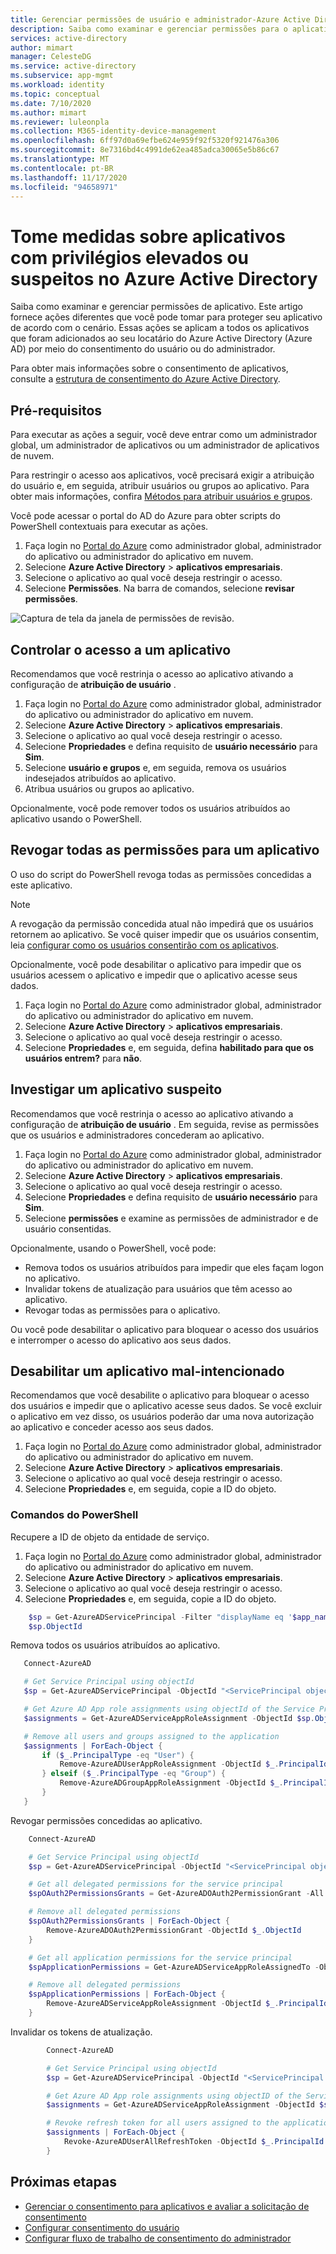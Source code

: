 ```yaml
---
title: Gerenciar permissões de usuário e administrador-Azure Active Directory | Microsoft Docs
description: Saiba como examinar e gerenciar permissões para o aplicativo no Azure AD. Por exemplo, revogar todas as permissões concedidas a um aplicativo.
services: active-directory
author: mimart
manager: CelesteDG
ms.service: active-directory
ms.subservice: app-mgmt
ms.workload: identity
ms.topic: conceptual
ms.date: 7/10/2020
ms.author: mimart
ms.reviewer: luleonpla
ms.collection: M365-identity-device-management
ms.openlocfilehash: 6ff97d0a69efbe624e959f92f5320f921476a306
ms.sourcegitcommit: 8e7316bd4c4991de62ea485adca30065e5b86c67
ms.translationtype: MT
ms.contentlocale: pt-BR
ms.lasthandoff: 11/17/2020
ms.locfileid: "94658971"
---
```

# <a name="take-action-on-overprivileged-or-suspicious-applications-in-azure-active-directory"></a>Tome medidas sobre aplicativos com privilégios elevados ou suspeitos no Azure Active Directory

Saiba como examinar e gerenciar permissões de aplicativo. Este artigo fornece ações diferentes que você pode tomar para proteger seu aplicativo de acordo com o cenário. Essas ações se aplicam a todos os aplicativos que foram adicionados ao seu locatário do Azure Active Directory (Azure AD) por meio do consentimento do usuário ou do administrador.

Para obter mais informações sobre o consentimento de aplicativos, consulte a [estrutura de consentimento do Azure Active Directory](../develop/consent-framework.md).

## <a name="prerequisites"></a>Pré-requisitos

Para executar as ações a seguir, você deve entrar como um administrador global, um administrador de aplicativos ou um administrador de aplicativos de nuvem.

Para restringir o acesso aos aplicativos, você precisará exigir a atribuição do usuário e, em seguida, atribuir usuários ou grupos ao aplicativo.  Para obter mais informações, confira [Métodos para atribuir usuários e grupos](./assign-user-or-group-access-portal.md).

Você pode acessar o portal do AD do Azure para obter scripts do PowerShell contextuais para executar as ações.
 
1. Faça login no [Portal do Azure](https://portal.azure.com) como administrador global, administrador do aplicativo ou administrador do aplicativo em nuvem.
2. Selecione **Azure Active Directory**  >  **aplicativos empresariais**.
3. Selecione o aplicativo ao qual você deseja restringir o acesso.
4. Selecione **Permissões**. Na barra de comandos, selecione **revisar permissões**.

![Captura de tela da janela de permissões de revisão.](./media/manage-application-permissions/review-permissions.png)


## <a name="control-access-to-an-application"></a>Controlar o acesso a um aplicativo

Recomendamos que você restrinja o acesso ao aplicativo ativando a configuração de **atribuição de usuário** .

1. Faça login no [Portal do Azure](https://portal.azure.com) como administrador global, administrador do aplicativo ou administrador do aplicativo em nuvem.
2. Selecione **Azure Active Directory**  >  **aplicativos empresariais**.
3. Selecione o aplicativo ao qual você deseja restringir o acesso.
4. Selecione **Propriedades** e defina requisito de **usuário necessário** para **Sim**.
5. Selecione **usuário e grupos** e, em seguida, remova os usuários indesejados atribuídos ao aplicativo.
6. Atribua usuários ou grupos ao aplicativo.

Opcionalmente, você pode remover todos os usuários atribuídos ao aplicativo usando o PowerShell.

## <a name="revoke-all-permissions-for-an-application"></a>Revogar todas as permissões para um aplicativo

O uso do script do PowerShell revoga todas as permissões concedidas a este aplicativo.

> [!NOTE]
> A revogação da permissão concedida atual não impedirá que os usuários retornem ao aplicativo. Se você quiser impedir que os usuários consentim, leia [configurar como os usuários consentirão com os aplicativos](configure-user-consent.md).

Opcionalmente, você pode desabilitar o aplicativo para impedir que os usuários acessem o aplicativo e impedir que o aplicativo acesse seus dados.

1. Faça login no [Portal do Azure](https://portal.azure.com) como administrador global, administrador do aplicativo ou administrador do aplicativo em nuvem.
2. Selecione **Azure Active Directory**  >  **aplicativos empresariais**.
3. Selecione o aplicativo ao qual você deseja restringir o acesso.
4. Selecione **Propriedades** e, em seguida, defina **habilitado para que os usuários entrem?** para **não**.

## <a name="investigate-a-suspicious-application"></a>Investigar um aplicativo suspeito

Recomendamos que você restrinja o acesso ao aplicativo ativando a configuração de **atribuição de usuário** . Em seguida, revise as permissões que os usuários e administradores concederam ao aplicativo.

1. Faça login no [Portal do Azure](https://portal.azure.com) como administrador global, administrador do aplicativo ou administrador do aplicativo em nuvem.
3. Selecione **Azure Active Directory**  >  **aplicativos empresariais**.
5. Selecione o aplicativo ao qual você deseja restringir o acesso.
6. Selecione **Propriedades** e defina requisito de **usuário necessário** para **Sim**.
7. Selecione **permissões** e examine as permissões de administrador e de usuário consentidas.

Opcionalmente, usando o PowerShell, você pode:

- Remova todos os usuários atribuídos para impedir que eles façam logon no aplicativo.
- Invalidar tokens de atualização para usuários que têm acesso ao aplicativo.
- Revogar todas as permissões para o aplicativo.

Ou você pode desabilitar o aplicativo para bloquear o acesso dos usuários e interromper o acesso do aplicativo aos seus dados.


## <a name="disable-a-malicious-application"></a>Desabilitar um aplicativo mal-intencionado 

Recomendamos que você desabilite o aplicativo para bloquear o acesso dos usuários e impedir que o aplicativo acesse seus dados. Se você excluir o aplicativo em vez disso, os usuários poderão dar uma nova autorização ao aplicativo e conceder acesso aos seus dados.

1. Faça login no [Portal do Azure](https://portal.azure.com) como administrador global, administrador do aplicativo ou administrador do aplicativo em nuvem.
2. Selecione **Azure Active Directory**  >  **aplicativos empresariais**.
3. Selecione o aplicativo ao qual você deseja restringir o acesso.
4. Selecione **Propriedades** e, em seguida, copie a ID do objeto.

### <a name="powershell-commands"></a>Comandos do PowerShell


Recupere a ID de objeto da entidade de serviço.

1. Faça login no [Portal do Azure](https://portal.azure.com) como administrador global, administrador do aplicativo ou administrador do aplicativo em nuvem.
2. Selecione **Azure Active Directory**  >  **aplicativos empresariais**.
3. Selecione o aplicativo ao qual você deseja restringir o acesso.
4. Selecione **Propriedades** e, em seguida, copie a ID do objeto.

```powershell
    $sp = Get-AzureADServicePrincipal -Filter "displayName eq '$app_name'"
    $sp.ObjectId
```
Remova todos os usuários atribuídos ao aplicativo.
 ```powershell
    Connect-AzureAD

    # Get Service Principal using objectId
    $sp = Get-AzureADServicePrincipal -ObjectId "<ServicePrincipal objectID>"

    # Get Azure AD App role assignments using objectId of the Service Principal
    $assignments = Get-AzureADServiceAppRoleAssignment -ObjectId $sp.ObjectId -All $true

    # Remove all users and groups assigned to the application
    $assignments | ForEach-Object {
        if ($_.PrincipalType -eq "User") {
            Remove-AzureADUserAppRoleAssignment -ObjectId $_.PrincipalId -AppRoleAssignmentId $_.ObjectId
        } elseif ($_.PrincipalType -eq "Group") {
            Remove-AzureADGroupAppRoleAssignment -ObjectId $_.PrincipalId -AppRoleAssignmentId $_.ObjectId
        }
    }
 ```

Revogar permissões concedidas ao aplicativo.

```powershell
    Connect-AzureAD

    # Get Service Principal using objectId
    $sp = Get-AzureADServicePrincipal -ObjectId "<ServicePrincipal objectID>"

    # Get all delegated permissions for the service principal
    $spOAuth2PermissionsGrants = Get-AzureADOAuth2PermissionGrant -All $true| Where-Object { $_.clientId -eq $sp.ObjectId }

    # Remove all delegated permissions
    $spOAuth2PermissionsGrants | ForEach-Object {
        Remove-AzureADOAuth2PermissionGrant -ObjectId $_.ObjectId
    }

    # Get all application permissions for the service principal
    $spApplicationPermissions = Get-AzureADServiceAppRoleAssignedTo -ObjectId $sp.ObjectId -All $true | Where-Object { $_.PrincipalType -eq "ServicePrincipal" }

    # Remove all delegated permissions
    $spApplicationPermissions | ForEach-Object {
        Remove-AzureADServiceAppRoleAssignment -ObjectId $_.PrincipalId -AppRoleAssignmentId $_.objectId
    }
```
Invalidar os tokens de atualização.
```powershell
        Connect-AzureAD

        # Get Service Principal using objectId
        $sp = Get-AzureADServicePrincipal -ObjectId "<ServicePrincipal objectID>"

        # Get Azure AD App role assignments using objectID of the Service Principal
        $assignments = Get-AzureADServiceAppRoleAssignment -ObjectId $sp.ObjectId -All $true | Where-Object {$_.PrincipalType -eq "User"}

        # Revoke refresh token for all users assigned to the application
        $assignments | ForEach-Object {
            Revoke-AzureADUserAllRefreshToken -ObjectId $_.PrincipalId
        }
```
## <a name="next-steps"></a>Próximas etapas
- [Gerenciar o consentimento para aplicativos e avaliar a solicitação de consentimento](manage-consent-requests.md)
- [Configurar consentimento do usuário](configure-user-consent.md)
- [Configurar fluxo de trabalho de consentimento do administrador](configure-admin-consent-workflow.md)
